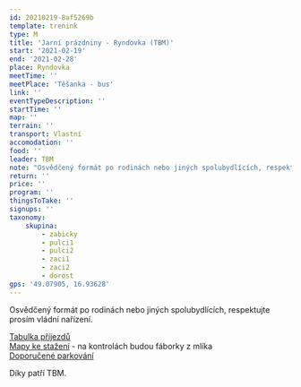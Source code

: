 ```yaml
---
id: 20210219-8af5269b
template: trenink
type: M
title: 'Jarní prázdniny - Ryndovka (TBM)'
start: '2021-02-19'
end: '2021-02-28'
place: Ryndovka
meetTime: ''
meetPlace: 'Těšanka - bus'
link: ''
eventTypeDescription: ''
startTime: ''
map: ''
terrain: ''
transport: Vlastní
accomodation: ''
food: ''
leader: TBM
note: "Osvědčený formát po rodinách nebo jiných spolubydlících, respektujte prosím vládní nařízení.\r\n\r\nTBM připravilo trénink u Uhřic na mapě Ryndovka.\r\nA smajlíky, B, C, plná mapa, D a H mapa bez cest (i s cestami). Na kontrolách plastový fáborek s kódem.\r\nSmajlíky na A budou rozneseny až v sobotu 20.2. před polednem.\r\n\r\nOd parkování k cíli 1.1 km po lesní silničce na JZ, pak ke [startu ještě kousek (100m)](https://mapy.cz/s/betosabepe) po zpevněnce podle mapy.\r\n\r\n[Tabulka příjezdů](https://docs.google.com/spreadsheets/d/1Tu1MWwZt-8FcCTGX25d3x99fm1pf0Cc1JIWzybVGI5c/edit?usp=sharing)\r\n[Mapy ke stažení](https://drive.google.com/drive/folders/1f0U6wZRUUgKx1vxPGjdhu39o9Ohmx7OB?usp=sharing) - na kontrolách budou fáborky z mlíka\r\n[Doporučené parkování](https://mapy.cz/s/dafokovoco)\r\n\r\nKdo nemá možnost tisku map, může se ozvat Lufovi a vyzvednout si je po domluvě.\r\n\r\nDíky patří TBM."
return: ''
price: ''
program: ''
thingsToTake: ''
signups: ''
taxonomy:
    skupina:
        - zabicky
        - pulci1
        - pulci2
        - zaci1
        - zaci2
        - dorost
gps: '49.07905, 16.93628'
---
```


Osvědčený formát po rodinách nebo jiných spolubydlících, respektujte prosím vládní nařízení.

[Tabulka příjezdů](https://docs.google.com/spreadsheets/d/1Tu1MWwZt-8FcCTGX25d3x99fm1pf0Cc1JIWzybVGI5c/edit?usp=sharing)  
[Mapy ke stažení](https://drive.google.com/drive/folders/1f0U6wZRUUgKx1vxPGjdhu39o9Ohmx7OB?usp=sharing) - na kontrolách budou fáborky z mlíka  
[Doporučené parkování](https://mapy.cz/s/dafokovoco)

Díky patří TBM.
